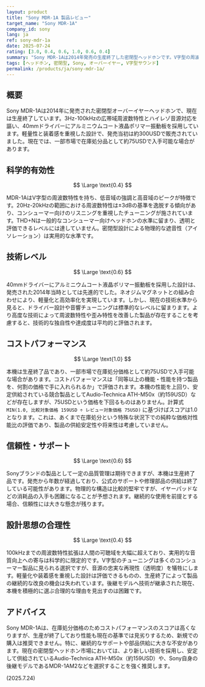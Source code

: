 ```yaml
---
layout: product
title: "Sony MDR-1A 製品レビュー"
target_name: "Sony MDR-1A"
company_id: sony
lang: ja
ref: sony-mdr-1a
date: 2025-07-24
rating: [3.0, 0.4, 0.6, 1.0, 0.6, 0.4]
summary: "Sony MDR-1Aは2014年発売の生産終了した密閉型ヘッドホンです。V字型の周波数特性を持ちます。在庫処分価格で入手できる場合はコストパフォーマンスのスコアは高くなりますが、性能の陳腐化やサポートの懸念から、新規の購入は推奨されません。"
tags: [ヘッドホン, 密閉型, Sony, オーバーイヤー, V字型サウンド]
permalink: /products/ja/sony-mdr-1a/
---
```


## 概要

Sony MDR-1Aは2014年に発売された密閉型オーバーイヤーヘッドホンで、現在は生産終了しています。3Hz-100kHzの広帯域周波数特性とハイレゾ音源対応を謳い、40mmドライバーにアルミニウムコート液晶ポリマー振動板を採用しています。軽量性と装着感を重視した設計で、発売当初は約300USDで販売されていました。現在では、一部市場で在庫処分品として約75USDで入手可能な場合があります。

## 科学的有効性

$$ \Large \text{0.4} $$

MDR-1AはV字型の周波数特性を持ち、低音域の強調と高音域のピークが特徴です。20Hz-20kHzの範囲における周波数特性は±3dBの基準を逸脱する傾向があり、コンシューマー向けのリスニングを重視したチューニングが施されています。THD+Nは一般的なコンシューマー向けヘッドホンの水準に留まり、透明と評価できるレベルには達していません。密閉型設計による物理的な遮音性（アイソレーション）は実用的な水準です。

## 技術レベル

$$ \Large \text{0.6} $$

40mmドライバーにアルミニウムコート液晶ポリマー振動板を採用した設計は、発売された2014年当時としては先進的でした。ネオジムマグネットとの組み合わせにより、軽量化と高効率化を実現しています。しかし、現在の技術水準から見ると、ドライバー設計や音響チューニングは標準的なレベルに留まります。より高度な技術によって周波数特性や歪み特性を改善した製品が存在することを考慮すると、技術的な独自性や達成度は平均的と評価されます。

## コストパフォーマンス

$$ \Large \text{1.0} $$

本機は生産終了品であり、一部市場で在庫処分価格として約75USDで入手可能な場合があります。コストパフォーマンスは「同等以上の機能・性能を持つ製品を、何割の価格で手に入れられるか」で評価されます。本機の性能を上回り、安定供給されている競合製品としてAudio-Technica ATH-M50x（約159USD）などが存在しますが、75USDという価格を下回るものはありません。計算式 `MIN(1.0, 比較対象価格 159USD ÷ レビュー対象価格 75USD)` に基づけばスコアは1.0となります。これは、あくまで在庫処分という特殊な状況下での純粋な価格対性能比の評価であり、製品の供給安定性や将来性は考慮していません。

## 信頼性・サポート

$$ \Large \text{0.6} $$

Sonyブランドの製品として一定の品質管理は期待できますが、本機は生産終了品です。発売から年数が経過しており、公式のサポートや修理部品の供給は終了している可能性があります。物理的な構造は比較的堅牢ですが、イヤーパッドなどの消耗品の入手も困難になることが予想されます。継続的な使用を前提とする場合、信頼性には大きな懸念が残ります。

## 設計思想の合理性

$$ \Large \text{0.4} $$

100kHzまでの周波数特性拡張は人間の可聴域を大幅に超えており、実用的な音質向上への寄与は科学的に限定的です。V字型のチューニングは多くのコンシューマー製品に見られる選択ですが、音源の忠実な再現性（透明度）を犠牲にします。軽量化や装着感を重視した設計は評価できるものの、生産終了によって製品の継続的な改良の機会は失われています。後継モデルへ技術が継承された現在、本機を積極的に選ぶ合理的な理由を見出すのは困難です。

## アドバイス

Sony MDR-1Aは、在庫処分価格のためコストパフォーマンスのスコアは高くなりますが、生産が終了しており性能も現在の基準では見劣りするため、新規での購入は推奨できません。特に、継続的なサポートや部品供給に大きな不安があります。現在の密閉型ヘッドホン市場においては、より新しい技術を採用し、安定して供給されているAudio-Technica ATH-M50x（約159USD）や、Sony自身の後継モデルであるMDR-1AM2などを選択することを強く推奨します。

(2025.7.24)
